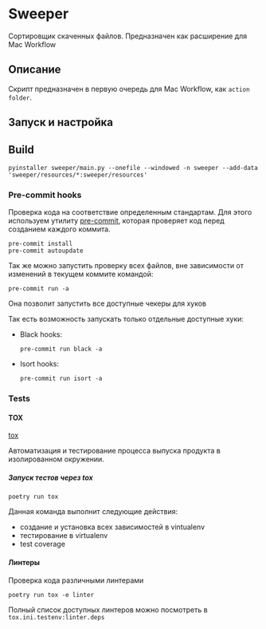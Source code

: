 # Sweeper
Сортировщик скаченных файлов. Предназначен как расширение для Mac Workflow

## Описание
Скрипт предназначен в первую очередь для Mac Workflow, как `action folder`.


## Запуск и настройка

## Build
```shell
pyinstaller sweeper/main.py --onefile --windowed -n sweeper --add-data 'sweeper/resources/*:sweeper/resources'
```

### Pre-commit hooks
Проверка кода на соответствие определенным стандартам.
Для этого используем утилиту [pre-commit](https://pre-commit.com),
которая проверяет код перед созданием каждого коммита.

```shell
pre-commit install
pre-commit autoupdate
```

Так же можно запустить проверку всех файлов, вне зависимости от изменений в текущем коммите командой:

```shell
pre-commit run -a
```

Она позволит запустить все доступные чекеры для хуков

Так есть возможность запускать только отдельные доступные хуки:
- Black hooks:
    ```shell
    pre-commit run black -a
    ```
- Isort hooks:
    ```shell
    pre-commit run isort -a
    ```

### Tests
#### TOX
[tox](https://tox.readthedocs.io/en/latest/)

Автоматизация и тестирование процесса выпуска продукта в изолированном окружении.

##### Запуск тестов через tox
```shell
poetry run tox
```

Данная команда выполнит следующие действия:
- создание и установка всех зависимостей в vintualenv
- тестирование в virtualenv
- test coverage


#### Линтеры
Проверка кода различными линтерами
```shell
poetry run tox -e linter
```

Полный список доступных линтеров можно посмотреть в `tox.ini.testenv:linter.deps`
